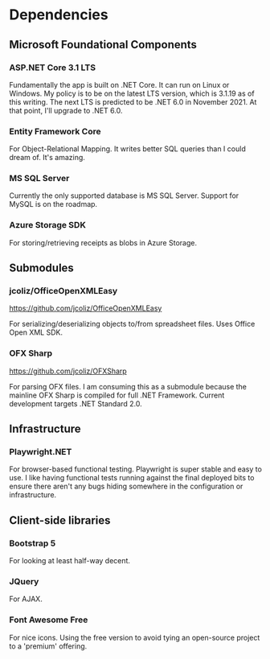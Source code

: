 # Dependencies

## Microsoft Foundational Components

### ASP<meta>.NET Core 3.1 LTS

Fundamentally the app is built on .NET Core. It can run on Linux or Windows. My policy is to be
on the latest LTS version, which is 3.1.19 as of this writing. The next LTS is predicted to be
.NET 6.0 in November 2021. At that point, I'll upgrade to .NET 6.0.

### Entity Framework Core

For Object-Relational Mapping. It writes better SQL queries than I could dream of.
It's amazing.

### MS SQL Server

Currently the only supported database is MS SQL Server. Support for MySQL is on the roadmap.

### Azure Storage SDK

For storing/retrieving receipts as blobs in Azure Storage.

## Submodules

### jcoliz/OfficeOpenXMLEasy
https://github.com/jcoliz/OfficeOpenXMLEasy

For serializing/deserializing objects to/from spreadsheet files. Uses Office Open XML SDK.

### OFX Sharp
https://github.com/jcoliz/OFXSharp

For parsing OFX files. I am consuming this as a submodule because the mainline
OFX Sharp is compiled for full .NET Framework. Current development targets .NET Standard 2.0.

## Infrastructure

### Playwright.NET

For browser-based functional testing. Playwright is super stable and easy to use. I like having
functional tests running against the final deployed bits to ensure there aren't any bugs
hiding somewhere in the configuration or infrastructure.

## Client-side libraries

### Bootstrap 5

For looking at least half-way decent.

### JQuery

For AJAX.

### Font Awesome Free

For nice icons. Using the free version to avoid tying an open-source project to a 'premium' offering.